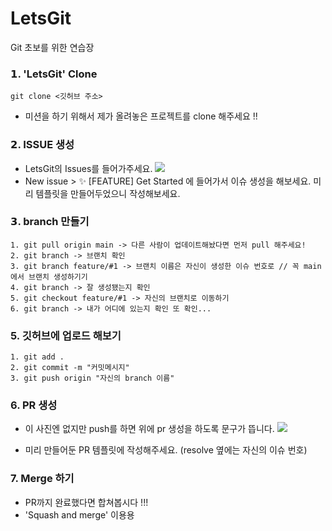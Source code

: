 # LetsGit
Git 초보를 위한 연습장

### 𝟭. 'LetsGit' Clone
```
git clone <깃허브 주소>
```
- 미션을 하기 위해서 제가 올려놓은 프로젝트를 clone 해주세요 !!

### 𝟮. ISSUE 생성
- LetsGit의 Issues를 들어가주세요.
![](https://velog.velcdn.com/images/xxoznge/post/c162542d-5941-456f-8008-127230be2fa1/image.png)
- New issue > ✨ [FEATURE] Get Started 에 들어가서 이슈 생성을 해보세요. 미리 템플릿을 만들어두었으니 작성해보세요.

### 𝟯. branch 만들기
```
1. git pull origin main -> 다른 사람이 업데이트해놨다면 먼저 pull 해주세요!
2. git branch -> 브랜치 확인
3. git branch feature/#1 -> 브랜치 이름은 자신이 생성한 이슈 번호로 // 꼭 main 에서 브랜치 생성하기기
4. git branch -> 잘 생성됐는지 확인
5. git checkout feature/#1 -> 자신의 브랜치로 이동하기
6. git branch -> 내가 어디에 있는지 확인 또 확인... 
```

### 5. 깃허브에 업로드 해보기
```
1. git add .
2. git commit -m "커밋메시지" 
3. git push origin "자신의 branch 이름"
```

### 6. PR 생성
- 이 사진엔 없지만 push를 하면 위에 pr 생성을 하도록 문구가 뜹니다.
![](https://velog.velcdn.com/images/xxoznge/post/d810f0e1-cbb0-4065-8808-96ec8b43366f/image.png)

- 미리 만들어둔 PR 템플릿에 작성해주세요. (resolve 옆에는 자신의 이슈 번호)

### 7. Merge 하기
- PR까지 완료했다면 합쳐봅시다 !!! 
- 'Squash and merge' 이용용